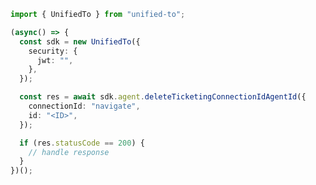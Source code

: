 <!-- Start SDK Example Usage -->


```typescript
import { UnifiedTo } from "unified-to";

(async() => {
  const sdk = new UnifiedTo({
    security: {
      jwt: "",
    },
  });

  const res = await sdk.agent.deleteTicketingConnectionIdAgentId({
    connectionId: "navigate",
    id: "<ID>",
  });

  if (res.statusCode == 200) {
    // handle response
  }
})();
```
<!-- End SDK Example Usage -->